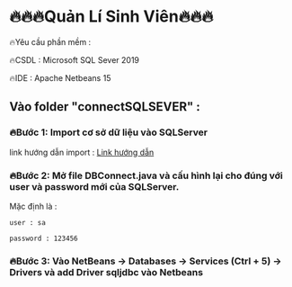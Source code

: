 # 🔥🔥🔥Quản Lí Sinh Viên🔥🔥🔥
🔥Yêu cầu phần mềm :

🔥CSDL : Microsoft SQL Sever 2019

🔥IDE : Apache Netbeans 15

## **Vào folder "connectSQLSEVER" :**

### 🔥**Bước 1: Import cơ sở dữ liệu vào SQLServer** 

link hướng dẫn import : [Link hướng dẫn](https://atpweb.vn/blog/huong-dan-cac-cach-import-file-sql-vao-sql-server/)

### 🔥**Bước 2: Mở file DBConnect.java và cấu hình lại cho đúng với user và password mới của SQLServer.** 

Mặc định là : 
	
	user : sa
	
	password : 123456

### 🔥**Bước 3: Vào NetBeans -> Databases -> Services (Ctrl + 5) -> Drivers và add Driver sqljdbc vào Netbeans**
